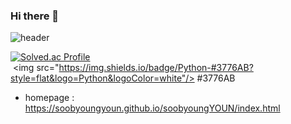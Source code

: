 ### Hi there 👋
![header](https://capsule-render.vercel.app/api?type=wave&color=auto&height=300&section=header&text=capsule%20render&fontSize=90)

[![Solved.ac Profile](http://mazassumnida.wtf/api/generate_badge?boj=soobyoungYOUN)](https://solved.ac/soobyoungYOUN)<br/>
 <img src="https://img.shields.io/badge/Python-#3776AB?style=flat&logo=Python&logoColor=white"/>
 #3776AB
- homepage : https://soobyoungyoun.github.io/soobyoungYOUN/index.html
<!--
**soobyoungYOUN/soobyoungYOUN** is a ✨ _special_ ✨ repository because its `README.md` (this file) appears on your GitHub profile.

Here are some ideas to get you started:

- 🔭 I’m currently working on ...
- 🌱 I’m currently learning ...
- 👯 I’m looking to collaborate on ...
- 🤔 I’m looking for help with ...
- 💬 Ask me about ...
- 📫 How to reach me: ...
- 😄 Pronouns: ...
- ⚡ Fun fact: ...
-->
